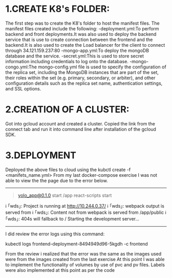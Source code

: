 # 1.CREATE K8's FOLDER:

The first step was to create the K8's folder to host the manifest files.
The manifest files created include the following:
-deployment.yml:To perform backend and front deployments.It was also used to deploy
the backend service that is use to create connection between the
frontend and the backend.It is also used to create the Load balancer
for the client to connect through 34.121.159.237:80
-mongo-app.yml:To deploy the mongoDB database and the service.
-secret.yml:This is used to store secret information including credentials to log onto
the database.
-mongo-congo.yml:The mongo-config.yml file is used to specify the configuration of the
replica set, including the MongoDB instances that are part of the set, their roles within
the set (e.g. primary, secondary, or arbiter), and other configuration details such as
the replica set name, authentication settings, and SSL options.

# 2.CREATION OF A CLUSTER:

Got into gcloud account and created a cluster. Copied the link from the connect tab and
run it into command line after installation of the gcloud SDK.

# 3.DEPLOYMENT

Deployed the above files to cloud using the kubctl create -f <manifets_name.yml>
From my last docker-compose exercise I was not able to view the the page due to the error
below.

---

> yolo_app@0.1.0 start /app
> react-scripts start

ℹ ｢wds｣: Project is running at http://10.244.0.37/
ℹ ｢wds｣: webpack output is served from
ℹ ｢wds｣: Content not from webpack is served from /app/public
ℹ ｢wds｣: 404s will fallback to /
Starting the development server...

---

I did review the error logs using this command:

kubectl logs frontend-deployment-8494949d96-5kgdh -c frontend

From the review i realized that the error was the same as the images used were from
the images created from the last exercise
At this point I was able to implement the functionality of volumes by use of pvc and pv files.
Labels were also implemented at this point as per the code
